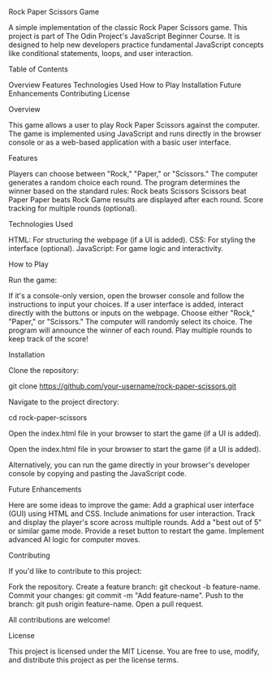 Rock Paper Scissors Game

A simple implementation of the classic Rock Paper Scissors game. This project is part of The Odin Project's JavaScript Beginner Course. It is designed to help new developers practice fundamental JavaScript concepts like conditional statements, loops, and user interaction.

Table of Contents

Overview
Features
Technologies Used
How to Play
Installation
Future Enhancements
Contributing
License

Overview

This game allows a user to play Rock Paper Scissors against the computer. The game is implemented using JavaScript and runs directly in the browser console or as a web-based application with a basic user interface.

Features

Players can choose between "Rock," "Paper," or "Scissors."
The computer generates a random choice each round.
The program determines the winner based on the standard rules:
Rock beats Scissors
Scissors beat Paper
Paper beats Rock
Game results are displayed after each round.
Score tracking for multiple rounds (optional).

Technologies Used

HTML: For structuring the webpage (if a UI is added).
CSS: For styling the interface (optional).
JavaScript: For game logic and interactivity.

How to Play

Run the game:

If it's a console-only version, open the browser console and follow the instructions to input your choices.
If a user interface is added, interact directly with the buttons or inputs on the webpage.
Choose either "Rock," "Paper," or "Scissors."
The computer will randomly select its choice.
The program will announce the winner of each round.
Play multiple rounds to keep track of the score!

Installation

Clone the repository:

git clone https://github.com/your-username/rock-paper-scissors.git

Navigate to the project directory:

cd rock-paper-scissors

Open the index.html file in your browser to start the game (if a UI is added).

Open the index.html file in your browser to start the game (if a UI is added).

Alternatively, you can run the game directly in your browser's developer console by copying and pasting the JavaScript code.

Future Enhancements

Here are some ideas to improve the game:
Add a graphical user interface (GUI) using HTML and CSS.
Include animations for user interaction.
Track and display the player's score across multiple rounds.
Add a "best out of 5" or similar game mode.
Provide a reset button to restart the game.
Implement advanced AI logic for computer moves.

Contributing

If you'd like to contribute to this project:

Fork the repository.
Create a feature branch: git checkout -b feature-name.
Commit your changes: git commit -m "Add feature-name".
Push to the branch: git push origin feature-name.
Open a pull request.

All contributions are welcome!

License

This project is licensed under the MIT License. You are free to use, modify, and distribute this project as per the license terms.
